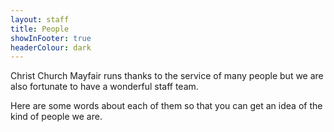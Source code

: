 ```yaml
---
layout: staff
title: People
showInFooter: true
headerColour: dark
---
```

Christ Church Mayfair runs thanks to the service of many people but we are also fortunate to have a wonderful staff team.

Here are some words about each of them so that you can get an idea of the kind of people we are.
